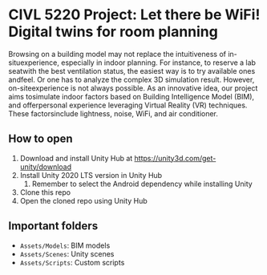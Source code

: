 # CIVL 5220 Project: Let there be WiFi! Digital twins for room planning

Browsing on a building model may not replace the intuitiveness of in-situexperience, especially in indoor planning. For instance, to reserve a lab seatwith the best ventilation status, the easiest way is to try available ones andfeel. Or one has to analyze the complex 3D simulation result. However, on-siteexperience is not always possible. As an innovative idea, our project aims tosimulate indoor factors based on Building Intelligence Model (BIM), and offerpersonal experience leveraging Virtual Reality (VR) techniques. These factorsinclude lightness, noise, WiFi, and air conditioner.

## How to open

1. Download and install Unity Hub at https://unity3d.com/get-unity/download
2. Install Unity 2020 LTS version in Unity Hub
   1. Remember to select the Android dependency while installing Unity
3. Clone this repo
4. Open the cloned repo using Unity Hub

## Important folders

- `Assets/Models`: BIM models
- `Assets/Scenes`: Unity scenes
- `Assets/Scripts`: Custom scripts
